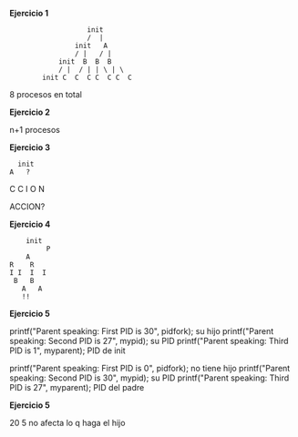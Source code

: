 
**Ejercicio 1**

					   init     
					   /  |   
					init   A
			        / |   / |
			    init  B  B  B
			    / |  / | | \ | \
			init C  C  C C  C C  C
8 procesos en total


**Ejercicio 2**

n+1 procesos



**Ejercicio 3**


	  init
    A   ?
   C      C
   I      O
   N

ACCION?


**Ejercicio 4**

		init
	         P
		A
	R    R
	I I  I  I
	 B   B
	   A   A
	   !!



**Ejercicio 5**


printf("Parent speaking: First PID is 30", pidfork);               su hijo
printf("Parent speaking: Second PID is 27", mypid);           su PID
printf("Parent speaking: Third PID is 1", myparent);            PID de init

printf("Parent speaking: First PID is 0", pidfork);                 no tiene hijo
printf("Parent speaking: Second PID is 30", mypid);           su PID
printf("Parent speaking: Third PID is 27", myparent);          PID del padre


**Ejercicio 5**

20
5       no afecta lo q haga el hijo



